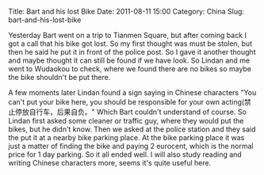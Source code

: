 Title: Bart and his lost Bike
Date: 2011-08-11 15:00
Category: China
Slug: bart-and-his-lost-bike

Yesterday Bart went on a trip to Tianmen Square, but after coming back I got
a call that his bike got lost. So my first thought was must be stolen,
but then he said he put it in front of the police post. So I gave it
another thought and maybe thought it can still be found if we have look.
So Lindan and me went to Wudaokou to check, where we found there are no
bikes so maybe the bike shouldn't be put there.

A few moments later Lindan found a sign saying in Chinese characters
"You can't put your bike here, you should be responsible for your own
acting(禁止停放自行车，后果自负。" Which Bart couldn't understand of
course. So Lindan first asked some cleaner or traffic guy, where they
would put the bikes, but he didn't know. Then we asked at the police
station and they said the put it at a nearby bike parking place. At the
bike parking place it was just a matter of finding the bike and paying 2
eurocent, which is the normal price for 1 day parking. So it all ended well.
I will also study reading and writing Chinese
characters more, seems it's quite useful here.
